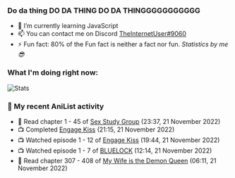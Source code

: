 ### Do da thing DO DA THING DO DA THINGGGGGGGGGGG

<!-- **TheInternetUser0/TheInternetUser0** is a ✨ _special_ ✨ repository because its `README.md` (this file) appears on your GitHub profile. -->


- 🌱 I’m currently learning JavaScript
- 📫 You can contact me on Discord [TheInternetUser#9060](https://discord.com/users/534117072796385300)
- ⚡ Fun fact: 80% of the Fun fact is neither a fact nor fun. _Statistics by me 😎_

### What I'm doing right now:
![Stats](https://discord.c99.nl/widget/theme-3/534117072796385300.png)

### 🌸 My recent AniList activity

<!-- ANILIST_ACTIVITY:start -->

-   📖 Read chapter 1 - 45 of [Sex Study Group](https://anilist.co/manga/145493) (23:37, 21 November 2022)
-   📺 Completed [Engage Kiss](https://anilist.co/anime/146625) (21:15, 21 November 2022)
-   📺 Watched episode 1 - 12 of [Engage Kiss](https://anilist.co/anime/146625) (19:44, 21 November 2022)
-   📺 Watched episode 1 - 7 of [BLUELOCK](https://anilist.co/anime/137822) (12:14, 21 November 2022)
-   📖 Read chapter 307 - 408 of [My Wife is the Demon Queen](https://anilist.co/manga/107966) (06:11, 21 November 2022)

<!-- ANILIST_ACTIVITY:end -->
